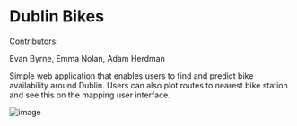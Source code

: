 # Dublin Bikes

Contributors:

Evan Byrne, Emma Nolan, Adam Herdman

Simple web application that enables users to find and predict bike availability around Dublin. 
Users can also plot routes to nearest bike station and see this on the mapping user interface.

![image](https://github.com/0venBurn/Dublin-Bikes/assets/142607853/4f9b4b15-561c-40fd-8368-42e0fae4fb64)
